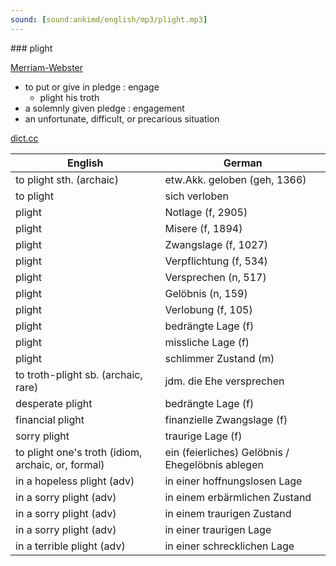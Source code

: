```yaml
---
sound: [sound:ankimd/english/mp3/plight.mp3]
---
```


\### plight

[Merriam-Webster](https://www.merriam-webster.com/dictionary/plight)

- to put or give in pledge : engage
    - plight his troth
- a solemnly given pledge : engagement
- an unfortunate, difficult, or precarious situation

[dict.cc](https://www.dict.cc/plight)

| English        | German       |
| -------------- | ------------ |
| to plight sth. (archaic) | etw.Akk. geloben (geh, 1366) |
| to plight | sich verloben |
| plight | Notlage (f, 2905) |
| plight | Misere (f, 1894) |
| plight | Zwangslage (f, 1027) |
| plight | Verpflichtung (f, 534) |
| plight | Versprechen (n, 517) |
| plight | Gelöbnis (n, 159) |
| plight | Verlobung (f, 105) |
| plight | bedrängte Lage (f) |
| plight | missliche Lage (f) |
| plight | schlimmer Zustand (m) |
| to troth-plight sb. (archaic, rare) | jdm. die Ehe versprechen |
| desperate plight | bedrängte Lage (f) |
| financial plight | finanzielle Zwangslage (f) |
| sorry plight | traurige Lage (f) |
| to plight one's troth (idiom, archaic, or, formal) | ein (feierliches) Gelöbnis / Ehegelöbnis ablegen |
| in a hopeless plight (adv) | in einer hoffnungslosen Lage |
| in a sorry plight (adv) | in einem erbärmlichen Zustand |
| in a sorry plight (adv) | in einem traurigen Zustand |
| in a sorry plight (adv) | in einer traurigen Lage |
| in a terrible plight (adv) | in einer schrecklichen Lage |
